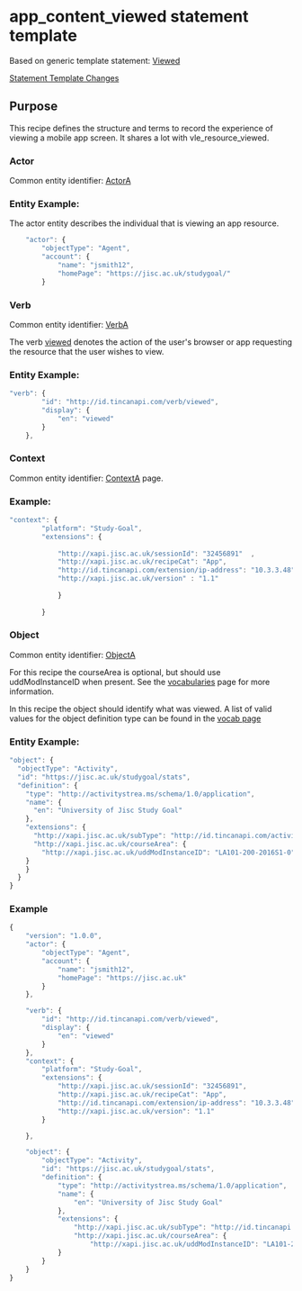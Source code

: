 # app_content_viewed statement template

Based on generic template statement: [Viewed](/generic/view.md)

[Statement Template Changes](/version_changes.md#mobile-app-content-viewed)

## Purpose
This recipe defines the structure and terms to record the experience of viewing a mobile app screen. It shares a lot with vle_resource_viewed.

### Actor
Common entity identifier: [ActorA](/common_structures.md#actora)

### Entity Example:
The actor entity describes the individual that is viewing an app resource.


``` Javascript
    "actor": {
        "objectType": "Agent",
        "account": {
            "name": "jsmith12",
            "homePage": "https://jisc.ac.uk/studygoal/"
        }

```

### Verb
Common entity identifier: [VerbA](/common_structures.md#verba)

The verb [viewed](/vocabulary.md#viewed) denotes the action of the user's browser or app requesting the resource that the user wishes to view.

### Entity Example:

``` javascript
"verb": {
        "id": "http://id.tincanapi.com/verb/viewed",
        "display": {
            "en": "viewed"
        }
    },
```
### Context
Common entity identifier: [ContextA](/common_structures.md#contexta) page.

### Example:

``` javascript
"context": {
        "platform": "Study-Goal",
        "extensions": {
					
		  	"http://xapi.jisc.ac.uk/sessionId": "32456891"  ,
			"http://xapi.jisc.ac.uk/recipeCat": "App",
		  	"http://id.tincanapi.com/extension/ip-address": "10.3.3.48",
			"http://xapi.jisc.ac.uk/version" : "1.1"
			
			}
              
        }
```

### Object

Common entity identifier: [ObjectA](/common_structures.md#objecta) 

For this recipe the courseArea is optional, but should use uddModInstanceID when present. See the [vocabularies](/vocabulary.md#42-coursearea-properties) page for more information.

In this recipe the object should identify what was viewed. A list of valid values  for the object definition type can be found in the [vocab page](/vocabulary.md#Object.definition.extension)

### Entity Example:
``` javascript
"object": {
  "objectType": "Activity",
  "id": "https://jisc.ac.uk/studygoal/stats",
  "definition": {
    "type": "http://activitystrea.ms/schema/1.0/application",
    "name": {
      "en": "University of Jisc Study Goal"
    },
    "extensions": {
      "http://xapi.jisc.ac.uk/subType": "http://id.tincanapi.com/activitytype/mobile-app",
      "http://xapi.jisc.ac.uk/courseArea": {
		"http://xapi.jisc.ac.uk/uddModInstanceID": "LA101-200-2016S1-0"
	}
    }
  }
}
```

### Example

``` javascript
{
	"version": "1.0.0",
	"actor": {
		"objectType": "Agent",
		"account": {
			"name": "jsmith12",
			"homePage": "https://jisc.ac.uk"
		}
	},

	"verb": {
		"id": "http://id.tincanapi.com/verb/viewed",
		"display": {
			"en": "viewed"
		}
	},
	"context": {
		"platform": "Study-Goal",
		"extensions": {
			"http://xapi.jisc.ac.uk/sessionId": "32456891",
			"http://xapi.jisc.ac.uk/recipeCat": "App",
			"http://id.tincanapi.com/extension/ip-address": "10.3.3.48",
			"http://xapi.jisc.ac.uk/version": "1.1"
		}

	},

	"object": {
		"objectType": "Activity",
		"id": "https://jisc.ac.uk/studygoal/stats",
		"definition": {
			"type": "http://activitystrea.ms/schema/1.0/application",
			"name": {
				"en": "University of Jisc Study Goal"
			},
			"extensions": {
				"http://xapi.jisc.ac.uk/subType": "http://id.tincanapi.com/activitytype/mobile-app",
				"http://xapi.jisc.ac.uk/courseArea": {
					"http://xapi.jisc.ac.uk/uddModInstanceID": "LA101-200-2016S1-0"
			}
		}
	}
}
``` 
